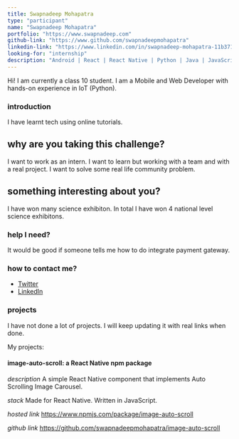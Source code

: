 ```yaml
---
title: Swapnadeep Mohapatra
type: "participant"
name: "Swapnadeep Mohapatra"
portfolio: "https://www.swapnadeep.com"
github-link: "https://www.github.com/swapnadeepmohapatra"
linkedin-link: "https://www.linkedin.com/in/swapnadeep-mohapatra-11b371159/"
looking-for: "internship"
description: "Android | React | React Native | Python | Java | JavaScript | IoT"
---
```


Hi! I am currently a class 10 student. I am a Mobile and Web Developer with hands-on experience in IoT (Python).

### introduction

I have learnt tech using online tutorials.

## why are you taking this challenge?

I want to work as an intern.
I want to learn but working with a team and with a real project.
I want to solve some real life community problem.

## something interesting about you?

I have won many science exhibiton. In total I have won 4 national level science exhibitons.

### help I need?

It would be good if someone tells me how to do integrate payment gateway.

### how to contact me?

- [Twitter](https://twitter.com/swapnadeeptukk)
- [LinkedIn](https://www.linkedin.com/in/swapnadeep-mohapatra-11b371159/)

### projects

I have not done a lot of projects. I will keep updating it with real links when done.

My projects:

#### image-auto-scroll: a React Native npm package

_description_ A simple React Native component that implements Auto Scrolling Image Carousel.

_stack_ Made for React Native. Written in JavaScript.

_hosted link_ https://www.npmjs.com/package/image-auto-scroll

_github link_ https://github.com/swapnadeepmohapatra/image-auto-scroll

<!--
#### another project

_description_

_stack_

### blogs

same as projects, I will keep updating my blogs as and when done.

#### why I liked GraphQL over REST?

_description_ I will write something really nice here so that you feel like reading my blog.

_link_ https://dev.to/some-imaginary-link -->
